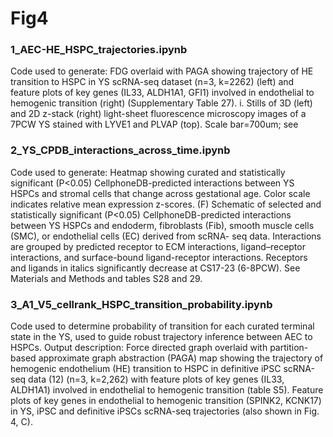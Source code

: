 # Fig4

### 1_AEC-HE_HSPC_trajectories.ipynb
Code used to generate: FDG overlaid with PAGA showing trajectory of HE transition to HSPC in YS scRNA-seq dataset (n=3, k=2262) (left) and feature plots of key genes (IL33, ALDH1A1, GFI1) involved in endothelial to hemogenic transition (right) (Supplementary Table 27). i. Stills of 3D (left) and 2D z-stack (right) light-sheet fluorescence microscopy images of a 7PCW YS stained with LYVE1 and PLVAP (top). Scale bar=700um; see

### 2_YS_CPDB_interactions_across_time.ipynb
Code used to generate: Heatmap showing curated and statistically significant (P<0.05) CellphoneDB-predicted interactions between YS HSPCs and stromal cells that change across gestational age. Color scale indicates relative mean expression z-scores. (F) Schematic of selected and statistically significant (P<0.05) CellphoneDB-predicted interactions between YS HSPCs and endoderm, fibroblasts (Fib), smooth muscle cells (SMC), or endothelial cells (EC) derived from scRNA- seq data. Interactions are grouped by predicted receptor to ECM interactions, ligand–receptor interactions, and surface-bound ligand-receptor interactions. Receptors and ligands in italics significantly decrease at CS17-23 (6-8PCW). See Materials and Methods and tables S28 and 29.

### 3_A1_V5_cellrank_HSPC_transition_probability.ipynb
Code used to determine probability of transition for each curated terminal state in the YS, used to guide robust trajectory inference between AEC to HSPCs. Output description: Force directed graph overlaid with partition-based approximate graph abstraction (PAGA) map showing the trajectory of hemogenic endothelium (HE) transition to HSPC in definitive iPSC scRNA-seq data (12) (n=3, k=2,262) with feature plots of key genes (IL33, ALDH1A1) involved in endothelial to hemogenic transition (table S5). Feature plots of key genes in endothelial to hemogenic transition (SPINK2, KCNK17) in YS, iPSC and definitive iPSCs scRNA-seq trajectories (also shown in Fig. 4, C). 
